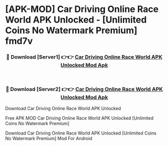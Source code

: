 # [APK-MOD] Car Driving Online  Race World APK Unlocked - [Unlimited Coins No Watermark Premium] fmd7v



<div align="center">
<h3>🔴 Download [Server1] 👉👉 <a href="https://momento.my/?title=Car_Driving_Online__Race_World_APK_Unlocked">Car Driving Online  Race World APK Unlocked Mod Apk</a></h3><br>

<h3>🔴 Download [Server2] 👉👉 <a href="https://momento.my/?title=Car_Driving_Online__Race_World_APK_Unlocked">Car Driving Online  Race World APK Unlocked Mod Apk</a></h3>
</div>



Download Car Driving Online  Race World APK Unlocked 

Free APK MOD Car Driving Online  Race World APK Unlocked [Unlimited Coins No Watermark Premium]

Download Car Driving Online  Race World APK Unlocked [Unlimited Coins No Watermark Premium] Mod For Android
